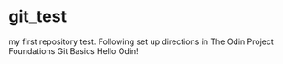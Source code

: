 # git_test
my first repository test.  Following set up directions in The Odin Project Foundations Git Basics
Hello Odin!